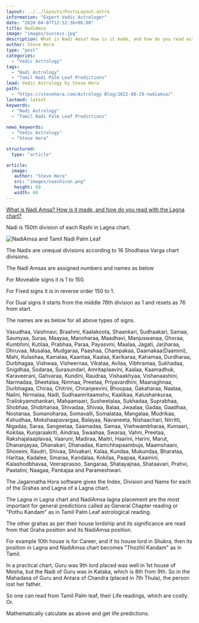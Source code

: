 ```yaml
---
layout: ../../layouts/PostsLayout.astro
information: "Expert Vedic Astrologer"
date: "2020-04-07T12:52:36+06:00"
title: NadiAmsa
image: "images/success.jpg"
description: What is Nadi Amsa? How is it made, and how do you read with the Lagna chart?
author: Steve Hora
type: "post"
categories: 
  - "Vedic Astrology"
tags:
  - "Nadi Astrology"
  - "Tamil Nadi Palm Leaf Predictions"
lead: Vedic Astrology by Steve Hora
path:
  - "https://stevehora.com/Astrology Blog/2022-08-29-nadiamsa/"
lastmod: latest 
keywords:
  - "Nadi Astrology"
  - "Tamil Nadi Palm Leaf Predictions"
  
news_keywords:
  - "Vedic Astrology"
  - "Steve Hora"

structured:
  type: "article"

article:
  image:
   author: "Steve Hora"
   src: "images/vaashicon.png"
   height: 60
   width: 60
---
```


[What is Nadi Amsa? How is it made, and how do you read with the Lagna chart?](https://www.quora.com/What-is-Nadi-Amsa-How-is-it-made-and-how-do-you-read-with-the-Lagna-chart)

Nadi is 150th division of each Rashi in Lagna chart.

![NadiAmsa and Tamil Nadi Palm Leaf](/images/articles/nadiamsa.jpg "NadiAmsa and Tamil Nadi Palm Leaf Horoscope Reading")

The Nadis are unequal divisions according to 16 Shodhasa Varga chart divisions.

The Nadi Amsas are assigned numbers and names as below

For Moveable signs it is 1 to 150.

For Fixed signs it is in reverse order 150 to 1.

For Dual signs it starts from the middle 76th division as 1 and resets as 76 from start.

The names are as below for all above types of signs.

Vasudhaa, Vaishnavi, Braahmi, Kaalakoota, Shaankari, Sudhaakari, Samaa, Saumyaa, Suraa, Maayaa, Manoharaa, Maadhavi, Manjuswanaa, Ghoraa, Kumbhini, Kutilaa, Prabhaa, Paraa, Payasvini, Maalaa, Jagati, Jarjharaa, Dhruvaa, Musalaa, Mudgaraa, Paashaa, Champakaa, Daamakaa(Daamini), Mahi, Kulashaa, Kamalaa, Kaantaa, Kaalaa, Karikaraa, Kahamaa, Durdharaa, Durbhagaa, Vishwaa, Visheernaa, Vikataa, Avilaa, Vibhramaa, Sukhadaa, Snigdhaa, Sodaraa, Surasundari, Amritaplaavini, Kaalaa, Kaamadhuk, Karaveerani, Gahvaraa, Kundini, Raudraa, Vishaakhyaa, Vishanaashini, Narmadaa, Sheetalaa, Nimnaa, Preetaa, Priyavardhini, Maanaghnaa, Durbhagaa, Chiraa, Chitrini, Chiranjeevini, Bhoopaa, Gakaharaa, Naalaa, Nalini, Nirmalaa, Nadi, Sudhaamritaamshu, Kaalikaa, Kalushankuraa, Trailokyamohankari, Mahaamaari, Susheetalaa, Sukhadaa, Suprabhaa, Shobhaa, Shobhanaa, Shivadaa, Shivaa, Balaa, Jwaalaa, Gadaa, Gaadhaa, Nootanaa, Sumanoharaa, Somavalli, Somalataa, Mangalaa, Mudrikaa, Kshudhaa, Mokshaapavargaa, Balayaa, Navaneeta, Nishaachari, Nirritti, Nigadaa, Saraa, Sangeetaa, Saamadaa, Samaa, Viwhwambharaa, Kumaari, Kokilaa, Kunjaraakriti, Aindraa, Swaahaa, Swaraa, Vahni, Preetaa, Rakshajalaaplavaa, Vaaruni, Madiraa, Maitri, Haarini, Harini, Marut, Dhananjayaa, Dhanakari, Dhanadaa, Kamchhapaambuja, Maamshaani, Shooeini, Raudri, Shivaa, Shivakari, Kalaa, Kundaa, Mukundaa, Bharataa, Haritaa, Kadalee, Smaraa, Kandalaa, Kokilaa, Paapaa, Kaamini, Kalashodbhavaa, Veeraprasoo, Sangaraa, Shatayajnaa, Shataavari, Prahvi, Paatalini, Naagaa, Pankajaa and Parameshwari.

The Jagannatha Hora software gives the Index, Division and Name for each of the Grahas and Lagna of a Lagna chart.

The Lagna in Lagna chart and NadiAmsa lagna placement are the most important for general predictions called as General Chapter reading or "Pothu Kandam" as in Tamil Palm Leaf astrological reading.

The other grahas as per their house lordship and its significance are read from that Graha position and its NadiAmsa position.

For example 10th house is for Career, and if its house lord in Shukra, then its position in Lagna and NadiAmsa chart becomes "Thozhil Kandam" as in Tamil.

In a practical chart, Guru was 9th lord placed was well in 1st house of Mesha, but the Nadi of Guru was in Kataka, which is 8th from 9th. So in the Mahadasa of Guru and Antara of Chandra (placed in 7th Thula), the person lost her father.

So one can read from Tamil Palm leaf, their Life readings, which are costly. Or.

Mathematically calculate as above and get life predictions.